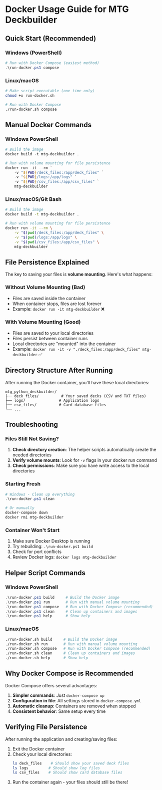 # Docker Usage Guide for MTG Deckbuilder

## Quick Start (Recommended)

### Windows (PowerShell)
```powershell
# Run with Docker Compose (easiest method)
.\run-docker.ps1 compose
```

### Linux/macOS
```bash
# Make script executable (one time only)
chmod +x run-docker.sh

# Run with Docker Compose
./run-docker.sh compose
```

## Manual Docker Commands

### Windows PowerShell
```powershell
# Build the image
docker build -t mtg-deckbuilder .

# Run with volume mounting for file persistence
docker run -it --rm `
    -v "${PWD}/deck_files:/app/deck_files" `
    -v "${PWD}/logs:/app/logs" `
    -v "${PWD}/csv_files:/app/csv_files" `
    mtg-deckbuilder
```

### Linux/macOS/Git Bash
```bash
# Build the image
docker build -t mtg-deckbuilder .

# Run with volume mounting for file persistence
docker run -it --rm \
    -v "$(pwd)/deck_files:/app/deck_files" \
    -v "$(pwd)/logs:/app/logs" \
    -v "$(pwd)/csv_files:/app/csv_files" \
    mtg-deckbuilder
```

## File Persistence Explained

The key to saving your files is **volume mounting**. Here's what happens:

### Without Volume Mounting (Bad)
- Files are saved inside the container
- When container stops, files are lost forever
- Example: `docker run -it mtg-deckbuilder` ❌

### With Volume Mounting (Good)
- Files are saved to your local directories
- Files persist between container runs
- Local directories are "mounted" into the container
- Example: `docker run -it -v "./deck_files:/app/deck_files" mtg-deckbuilder` ✅

## Directory Structure After Running

After running the Docker container, you'll have these local directories:

```
mtg_python_deckbuilder/
├── deck_files/          # Your saved decks (CSV and TXT files)
├── logs/               # Application logs
├── csv_files/          # Card database files
└── ...
```

## Troubleshooting

### Files Still Not Saving?

1. **Check directory creation**: The helper scripts automatically create the needed directories
2. **Verify volume mounts**: Look for `-v` flags in your docker run command
3. **Check permissions**: Make sure you have write access to the local directories

### Starting Fresh

```powershell
# Windows - Clean up everything
.\run-docker.ps1 clean

# Or manually
docker-compose down
docker rmi mtg-deckbuilder
```

### Container Won't Start

1. Make sure Docker Desktop is running
2. Try rebuilding: `.\run-docker.ps1 build`
3. Check for port conflicts
4. Review Docker logs: `docker logs mtg-deckbuilder`

## Helper Script Commands

### Windows PowerShell
```powershell
.\run-docker.ps1 build     # Build the Docker image
.\run-docker.ps1 run       # Run with manual volume mounting
.\run-docker.ps1 compose   # Run with Docker Compose (recommended)
.\run-docker.ps1 clean     # Clean up containers and images
.\run-docker.ps1 help      # Show help
```

### Linux/macOS
```bash
./run-docker.sh build     # Build the Docker image
./run-docker.sh run       # Run with manual volume mounting
./run-docker.sh compose   # Run with Docker Compose (recommended)
./run-docker.sh clean     # Clean up containers and images
./run-docker.sh help      # Show help
```

## Why Docker Compose is Recommended

Docker Compose offers several advantages:

1. **Simpler commands**: Just `docker-compose up`
2. **Configuration in file**: All settings stored in `docker-compose.yml`
3. **Automatic cleanup**: Containers are removed when stopped
4. **Consistent behavior**: Same setup every time

## Verifying File Persistence

After running the application and creating/saving files:

1. Exit the Docker container
2. Check your local directories:
   ```powershell
   ls deck_files    # Should show your saved deck files
   ls logs         # Should show log files
   ls csv_files    # Should show card database files
   ```
3. Run the container again - your files should still be there!
